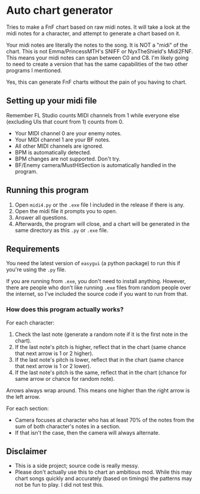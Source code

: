 # Auto chart generator
Tries to make a FnF chart based on raw midi notes.
It will take a look at the midi notes for a character,
and attempt to generate a chart based on it.

Your midi notes are literally the notes to the song.
It is NOT a "midi" of the chart. This is not Emma/PrincessMTH's SNIFF or NyxTheShield's Midi2FNF. This means your
midi notes can span between C0 and C8. I'm likely
going to need to create a version that has the same
capabilities of the two other programs I mentioned.

Yes, this can generate FnF charts without the pain
of you having to chart.

## Setting up your midi file
Remember FL Studio counts MIDI channels from 1 while everyone else (excluding UIs that count from 1) counts from 0.

* Your MIDI channel 0 are your enemy notes.
* Your MIDI channel 1 are your BF notes.
* All other MIDI channels are ignored.
* BPM is automatically detected.
* BPM changes are not supported. Don't try.
* BF/Enemy camera/MustHitSection is automatically handled in the program.

## Running this program
1. Open ``midi4.py`` or the ``.exe`` file I included in the release if there is any.
2. Open the midi file it prompts you to open.
3. Answer all questions.
4. Afterwards, the program will close, and a chart will be generated in the same directory as this ``.py`` or ``.exe``  file.

## Requirements
You need the latest version of ``easygui`` (a python package)
to run this if you're using the ``.py`` file.

If you are running from ``.exe``, you don't need to
install anything. However, there are people who don't like
running ``.exe`` files from random people over the internet,
so I've included the source code if you want to run from that.

### How does this program actually works?
For each character:
1. Check the last note (generate a random note if it is the first note in the chart).
2. If the last note's pitch is higher, reflect that in the chart (same chance that next arrow is 1 or 2 higher).
3. If the last note's pitch is lower, reflect that in the chart (same chance that next arrow is 1 or 2 lower).
4. If the last note's pitch is the same, reflect that in the chart (chance for same arrow or chance for random note).

Arrows always wrap around. This means one higher than the right arrow is the left arrow.

For each section:
* Camera focuses at character who has at least 70% of the notes from the sum of both character's notes in a section.
* If that isn't the case, then the camera will always alternate.

## Disclaimer
* This is a side project; source code is
really messy.
* Please don't actually use this to chart an
ambitious mod. While this may chart songs quickly and
accurately (based on timings) the patterns may not be
fun to play. I did not test this.
